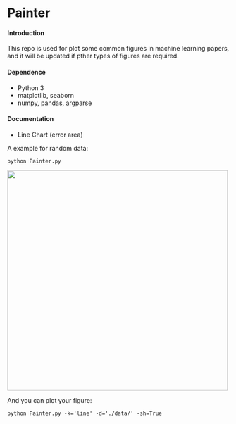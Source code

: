 # Painter

#### Introduction
This repo is used for plot some common figures in machine learning papers, and it will be updated if pther types of
figures are required.

#### Dependence
- Python 3
- matplotlib, seaborn
- numpy, pandas, argparse

#### Documentation
* Line Chart (error area)

A example for random data:

```
python Painter.py
```

<img src="https://github.com/Linging/Painter/blob/master/images/example.jpg" width="500">

And you can plot your figure:

```
python Painter.py -k='line' -d='./data/' -sh=True
```
